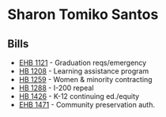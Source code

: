 # Sharon Tomiko Santos
## Bills
* [EHB 1121](bill/2021-22/ehb/1121/) - Graduation reqs/emergency
* [HB 1208](bill/2021-22/hb/1208/) - Learning assistance program
* [HB 1259](bill/2021-22/hb/1259/) - Women & minority contracting
* [HB 1288](bill/2021-22/hb/1288/) - I-200 repeal
* [HB 1426](bill/2021-22/hb/1426/) - K-12 continuing ed./equity
* [EHB 1471](bill/2021-22/ehb/1471/) - Community preservation auth.
